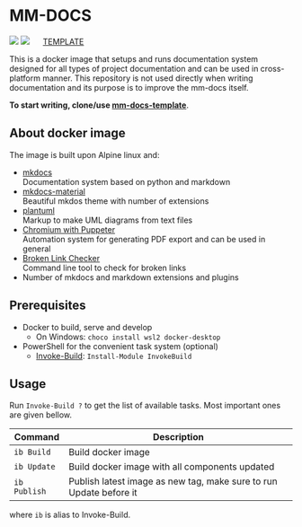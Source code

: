 # MM-DOCS

[![](https://img.shields.io/docker/v/majkinetor/mm-docs/0.7.6?label=mm-docs)](https://hub.docker.com/r/majkinetor/mm-docs)  ![](https://img.shields.io/docker/pulls/majkinetor/mm-docs) &nbsp;&nbsp;&nbsp;&nbsp; [TEMPLATE](https://github.com/majkinetor/mm-docs-template)

This is a docker image that setups and runs documentation system designed for all types of project documentation and can be used in cross-platform manner. This repository is not used directly when writing documentation and its purpose is to improve the mm-docs itself.

**To start writing, clone/use [mm-docs-template](https://github.com/majkinetor/mm-docs-template.git)**.

## About docker image

The image is built upon Alpine linux and:

- [mkdocs](https://www.mkdocs.org/)<br>
Documentation system based on python and markdown
- [mkdocs-material](https://squidfunk.github.io/mkdocs-material/)<br>
Beautiful mkdos theme with number of extensions
- [plantuml](http://plantuml.com)<br>
Markup to make UML diagrams from text files
- [Chromium with Puppeter](https://developers.google.com/web/tools/puppeteer/)<br>
Automation system for generating PDF export and can be used in general
- [Broken Link Checker](https://github.com/stevenvachon/broken-link-checker)<br>
Command line tool to check for broken links
- Number of mkdocs and markdown extensions and plugins

## Prerequisites

- Docker to build, serve and develop
  - On Windows: `choco install wsl2 docker-desktop`
- PowerShell for the convenient task system (optional)
    - [Invoke-Build](https://github.com/nightroman/Invoke-Build): `Install-Module InvokeBuild`

## Usage

Run `Invoke-Build ?` to get the list of available tasks. Most important ones are given bellow.

|   Command    |                            Description                             |
| ------------ | ------------------------------------------------------------------ |
| `ib Build`   | Build docker image                                                 |
| `ib Update`  | Build docker image with all components updated                     |
| `ib Publish` | Publish latest image as new tag, make sure to run Update before it |

where `ib` is alias to Invoke-Build.
